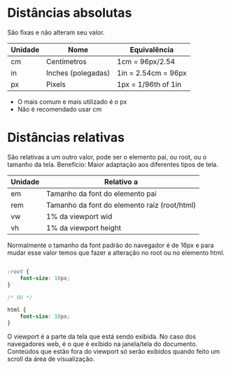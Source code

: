 # Distâncias absolutas <length>

São fixas e não alteram seu valor.

| Unidade  | Nome                | Equivalência         |
|----------|---------------------|----------------------|
| cm       | Centímetros         | 1cm = 96px/2.54      | 
| in       | Inches (polegadas)  | 1in = 2.54cm = 96px  | 
| px       | Pixels              | 1px = 1/96th of 1in  |

* O mais comum e mais utilizado é o px
* Não é recomendado usar cm

# Distâncias relativas

São relativas a um outro valor, pode ser o elemento pai, ou root, ou o tamanho da tela.
Benefício: Maior adaptação aos diferentes tipos de tela.

| Unidade  | Relativo a                                    |
|----------|-----------------------------------------------|
| em       | Tamanho da font do elemento pai               |
| rem      | Tamanho da font do elemento raiz (root/html)  | 
| vw       | 1% da viewport wid                            |  
| vh       | 1% da viewport height                         |

Normalmente o tamanho da font padrão do navegador é de 16px e para mudar esse valor temos que fazer a alteração no root ou no elemento html.

```css

:root {
	font-size: 18px;
}

/* OU */

html {
	font-size: 18px;
}

```

O viewport é a parte da tela que está sendo exibida. No caso dos navegadores web, 
é o que é exibido na janela/tela do documento. Conteúdos que estão fora do viewport 
só serão exibidos quando feito um scroll da área de visualização.

